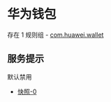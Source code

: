 # 华为钱包

存在 1 规则组 - [com.huawei.wallet](/src/apps/com.huawei.wallet.ts)

## 服务提示

默认禁用

- [快照-0](https://i.gkd.li/import/13441814)
